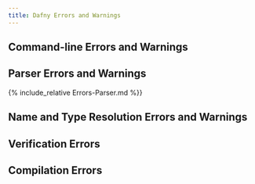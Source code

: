 ```yaml
---
title: Dafny Errors and Warnings
---
```


## Command-line Errors and Warnings

## Parser Errors and Warnings

{% include_relative Errors-Parser.md %}}

## Name and Type Resolution Errors and Warnings

## Verification Errors


## Compilation Errors
